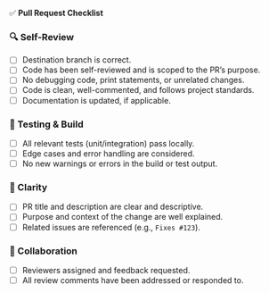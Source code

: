 ✅ **Pull Request Checklist**

### 🔍 Self-Review

* [ ] Destination branch is correct.
* [ ] Code has been self-reviewed and is scoped to the PR’s purpose.
* [ ] No debugging code, print statements, or unrelated changes.
* [ ] Code is clean, well-commented, and follows project standards.
* [ ] Documentation is updated, if applicable.

### 🧪 Testing & Build

* [ ] All relevant tests (unit/integration) pass locally.
* [ ] Edge cases and error handling are considered.
* [ ] No new warnings or errors in the build or test output.

### 📄 Clarity

* [ ] PR title and description are clear and descriptive.
* [ ] Purpose and context of the change are well explained.
* [ ] Related issues are referenced (e.g., `Fixes #123`).

### 👥 Collaboration

* [ ] Reviewers assigned and feedback requested.
* [ ] All review comments have been addressed or responded to.